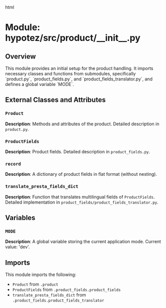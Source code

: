 html
<h1>Module: hypotez/src/product/__init__.py</h1>

<h2>Overview</h2>
<p>This module provides an initial setup for the product handling. It imports necessary classes and functions from submodules, specifically `product.py`, `product_fields.py`, and `product_fields_translator.py`, and defines a global variable `MODE`.</p>

<h2>External Classes and Attributes</h2>

<h3><code>Product</code></h3>

<p><strong>Description</strong>: Methods and attributes of the product. Detailed description in <code>product.py</code>.</p>

<h3><code>ProductFields</code></h3>

<p><strong>Description</strong>: Product fields. Detailed description in <code>product_fields.py</code>.</p>

<h3><code>record</code></h3>

<p><strong>Description</strong>: A dictionary of product fields in flat format (without nesting).</p>

<h3><code>translate_presta_fields_dict</code></h3>

<p><strong>Description</strong>: Function that translates multilingual fields of <code>ProductFields</code>. Detailed implementation in <code>product_fields/product_fields_translator.py</code>.</p>


<h2>Variables</h2>

<h3><code>MODE</code></h3>

<p><strong>Description</strong>: A global variable storing the current application mode.  Current value: 'dev'.</p>


<h2>Imports</h2>

<p>This module imports the following:</p>

<ul>
  <li><code>Product</code> from <code>.product</code></li>
  <li><code>ProductFields</code> from <code>.product_fields.product_fields</code></li>
  <li><code>translate_presta_fields_dict</code> from <code>.product_fields.product_fields_translator</code></li>
</ul>